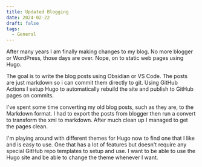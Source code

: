 ```yaml
---
title: Updated Blogging
date: 2024-02-22
draft: false
tags:
  - General
---
```

After many years I am finally making changes to my blog.  No more blogger or WordPress, those days are over.  Nope, on to static web pages using Hugo.

The goal is to write the blog posts using Obsidian or VS Code.  The posts are just markdown so i can commit them directly to git.  Using GitHub Actions I setup Hugo to automatically rebuild the site and publish to GitHub pages on commits.

I've spent some time converting my old blog posts, such as they are, to the Markdown format.  I had to export the posts from blogger then run a convert to transform the xml to markdown.  After much clean up I managed to get the pages clean.

I'm playing around with different themes for Hugo now to find one that I like and is easy to use.  One that has a lot of features but doesn't require any special GitHub repo templates to setup and use.  I want to be able to use the Hugo site and be able to change the theme whenever I want.
